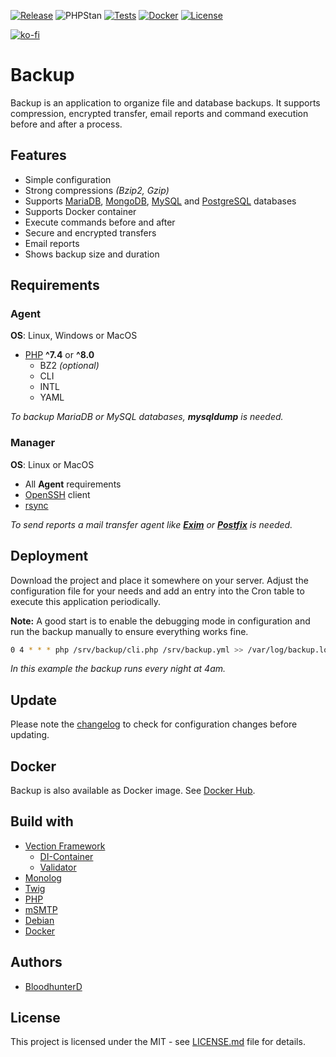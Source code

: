 [![Release](https://img.shields.io/github/v/release/bloodhunterd/backup?style=for-the-badge)](https://github.com/bloodhunterd/backup/releases)
![PHPStan](https://img.shields.io/badge/PHPStan-Level%208-blueviolet?style=for-the-badge)
[![Tests](https://img.shields.io/github/workflow/status/bloodhunterd/backup/PHP?style=for-the-badge&label=Tests)](https://github.com/bloodhunterd/backup/actions?query=workflow%3APHP)
[![Docker](https://img.shields.io/github/workflow/status/bloodhunterd/backup/Docker?style=for-the-badge&label=Docker%20Build)](https://github.com/bloodhunterd/backup/actions?query=workflow%3ADocker)
[![License](https://img.shields.io/github/license/bloodhunterd/backup?style=for-the-badge)](https://github.com/bloodhunterd/backup/blob/master/LICENSE)

[![ko-fi](https://www.ko-fi.com/img/githubbutton_sm.svg)](https://ko-fi.com/bloodhunterd)

# Backup

Backup is an application to organize file and database backups. It supports compression, encrypted transfer, email reports and command execution before and after a process.

## Features

* Simple configuration
* Strong compressions *(Bzip2, Gzip)*
* Supports [MariaDB](https://mariadb.org/), [MongoDB](https://www.mongodb.com/), [MySQL](https://www.mysql.com/) and [PostgreSQL](https://www.postgresql.org/) databases
* Supports Docker container
* Execute commands before and after
* Secure and encrypted transfers
* Email reports
* Shows backup size and duration

## Requirements

### Agent

**OS**: Linux, Windows or MacOS

* [PHP](https://www.php.net/) **^7.4** or **^8.0**
  * BZ2 *(optional)*
  * CLI
  * INTL
  * YAML

*To backup MariaDB or MySQL databases, **mysqldump** is needed.*

### Manager

**OS**: Linux or MacOS

* All **Agent** requirements
* [OpenSSH](https://www.openssh.com/) client
* [rsync](https://linux.die.net/man/1/rsync)

*To send reports a mail transfer agent like **[Exim](https://www.exim.org/)** or **[Postfix](http://www.postfix.org/)** is needed.*

## Deployment

Download the project and place it somewhere on your server. Adjust the configuration file for your needs and add an entry into the Cron table to execute this application periodically.

**Note:** A good start is to enable the debugging mode in configuration and run the backup manually to ensure everything works fine.

```bash
0 4 * * * php /srv/backup/cli.php /srv/backup.yml >> /var/log/backup.log 2>&1
```
*In this example the backup runs every night at 4am.*

## Update

Please note the [changelog](https://github.com/bloodhunterd/backup/blob/master/CHANGELOG.md) to check for configuration changes before updating.

## Docker

Backup is also available as Docker image. See [Docker Hub](https://hub.docker.com/r/bloodhunterd/backup).

## Build with

* [Vection Framework](https://github.com/Vection-Framework/Vection)
  * [DI-Container](https://github.com/Vection-Framework/DI-Container)
  * [Validator](https://github.com/Vection-Framework/Validator)
* [Monolog](https://github.com/Seldaek/monolog)
* [Twig](https://twig.symfony.com/)
* [PHP](https://www.php.net/)
* [mSMTP](https://marlam.de/msmtp/)
* [Debian](https://www.debian.org/)
* [Docker](https://www.docker.com/)

## Authors

* [BloodhunterD](https://github.com/bloodhunterd)

## License

This project is licensed under the MIT - see [LICENSE.md](https://github.com/bloodhunterd/backup/blob/master/LICENSE) file for details.
